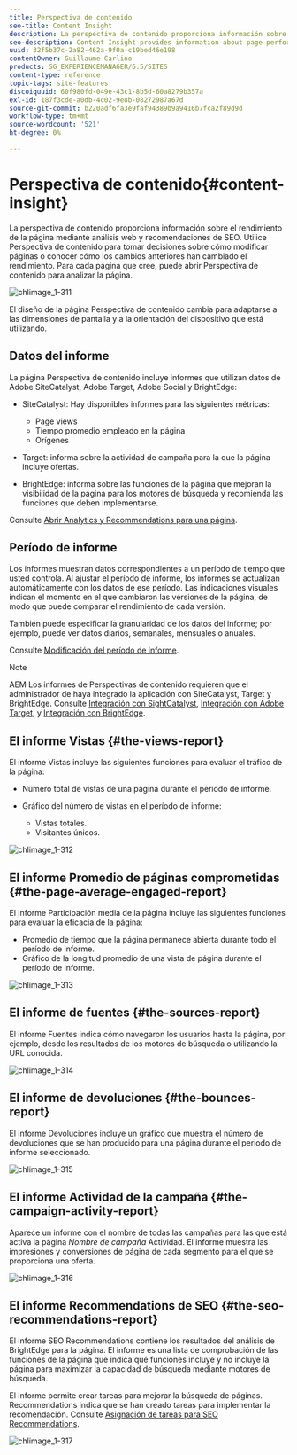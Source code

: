 ```yaml
---
title: Perspectiva de contenido
seo-title: Content Insight
description: La perspectiva de contenido proporciona información sobre el rendimiento de la página mediante análisis web y recomendaciones de SEO
seo-description: Content Insight provides information about page performance using web analytics and SEO recommendation
uuid: 32f5b37c-2a82-462a-9f0a-c19bed46e198
contentOwner: Guillaume Carlino
products: SG_EXPERIENCEMANAGER/6.5/SITES
content-type: reference
topic-tags: site-features
discoiquuid: 60f980fd-049e-43c1-8b5d-60a8279b357a
exl-id: 187f3cde-a0db-4c02-9e8b-08272987a67d
source-git-commit: b220adf6fa3e9faf94389b9a9416b7fca2f89d9d
workflow-type: tm+mt
source-wordcount: '521'
ht-degree: 0%

---
```


# Perspectiva de contenido{#content-insight}

La perspectiva de contenido proporciona información sobre el rendimiento de la página mediante análisis web y recomendaciones de SEO. Utilice Perspectiva de contenido para tomar decisiones sobre cómo modificar páginas o conocer cómo los cambios anteriores han cambiado el rendimiento. Para cada página que cree, puede abrir Perspectiva de contenido para analizar la página.

![chlimage_1-311](assets/chlimage_1-311.png)

El diseño de la página Perspectiva de contenido cambia para adaptarse a las dimensiones de pantalla y a la orientación del dispositivo que está utilizando.

## Datos del informe

La página Perspectiva de contenido incluye informes que utilizan datos de Adobe SiteCatalyst, Adobe Target, Adobe Social y BrightEdge:

* SiteCatalyst: Hay disponibles informes para las siguientes métricas:

   * Page views
   * Tiempo promedio empleado en la página
   * Orígenes

* Target: informa sobre la actividad de campaña para la que la página incluye ofertas.
* BrightEdge: informa sobre las funciones de la página que mejoran la visibilidad de la página para los motores de búsqueda y recomienda las funciones que deben implementarse.

Consulte [Abrir Analytics y Recommendations para una página](/help/sites-authoring/ci-analyze.md#opening-analytics-and-recommendations-for-a-page).

## Período de informe

Los informes muestran datos correspondientes a un período de tiempo que usted controla. Al ajustar el período de informe, los informes se actualizan automáticamente con los datos de ese período. Las indicaciones visuales indican el momento en el que cambiaron las versiones de la página, de modo que puede comparar el rendimiento de cada versión.

También puede especificar la granularidad de los datos del informe; por ejemplo, puede ver datos diarios, semanales, mensuales o anuales.

Consulte [Modificación del período de informe](/help/sites-authoring/ci-analyze.md#changing-the-reporting-period).

>[!NOTE]
>
>AEM Los informes de Perspectivas de contenido requieren que el administrador de haya integrado la aplicación con SiteCatalyst, Target y BrightEdge. Consulte [Integración con SightCatalyst](/help/sites-administering/adobeanalytics.md), [Integración con Adobe Target](/help/sites-administering/target.md), y [Integración con BrightEdge](/help/sites-administering/brightedge.md).

## El informe Vistas {#the-views-report}

El informe Vistas incluye las siguientes funciones para evaluar el tráfico de la página:

* Número total de vistas de una página durante el período de informe.
* Gráfico del número de vistas en el período de informe:

   * Vistas totales.
   * Visitantes únicos.

![chlimage_1-312](assets/chlimage_1-312.png)

## El informe Promedio de páginas comprometidas {#the-page-average-engaged-report}

El informe Participación media de la página incluye las siguientes funciones para evaluar la eficacia de la página:

* Promedio de tiempo que la página permanece abierta durante todo el período de informe.
* Gráfico de la longitud promedio de una vista de página durante el período de informe.

![chlimage_1-313](assets/chlimage_1-313.png)

## El informe de fuentes {#the-sources-report}

El informe Fuentes indica cómo navegaron los usuarios hasta la página, por ejemplo, desde los resultados de los motores de búsqueda o utilizando la URL conocida.

![chlimage_1-314](assets/chlimage_1-314.png)

## El informe de devoluciones {#the-bounces-report}

El informe Devoluciones incluye un gráfico que muestra el número de devoluciones que se han producido para una página durante el periodo de informe seleccionado.

![chlimage_1-315](assets/chlimage_1-315.png)

## El informe Actividad de la campaña {#the-campaign-activity-report}

Aparece un informe con el nombre de todas las campañas para las que está activa la página *Nombre de campaña* Actividad. El informe muestra las impresiones y conversiones de página de cada segmento para el que se proporciona una oferta.

![chlimage_1-316](assets/chlimage_1-316.png)

## El informe Recommendations de SEO {#the-seo-recommendations-report}

El informe SEO Recommendations contiene los resultados del análisis de BrightEdge para la página. El informe es una lista de comprobación de las funciones de la página que indica qué funciones incluye y no incluye la página para maximizar la capacidad de búsqueda mediante motores de búsqueda.

El informe permite crear tareas para mejorar la búsqueda de páginas. Recommendations indica que se han creado tareas para implementar la recomendación. Consulte [Asignación de tareas para SEO Recommendations](/help/sites-authoring/ci-analyze.md#assigning-tasks-for-seo-recommendations).

![chlimage_1-317](assets/chlimage_1-317.png)
